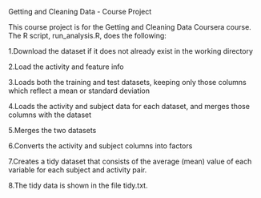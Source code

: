 Getting and Cleaning Data - Course Project

This course project is for the Getting and Cleaning Data Coursera course. The R script, run_analysis.R, does the following:


1.Download the dataset if it does not already exist in the working directory

2.Load the activity and feature info

3.Loads both the training and test datasets, keeping only those columns which reflect a mean or standard deviation

4.Loads the activity and subject data for each dataset, and merges those columns with the dataset

5.Merges the two datasets

6.Converts the activity and subject columns into factors

7.Creates a tidy dataset that consists of the average (mean) value of each variable for each subject and activity pair.

8.The tidy data is shown in the file tidy.txt.
